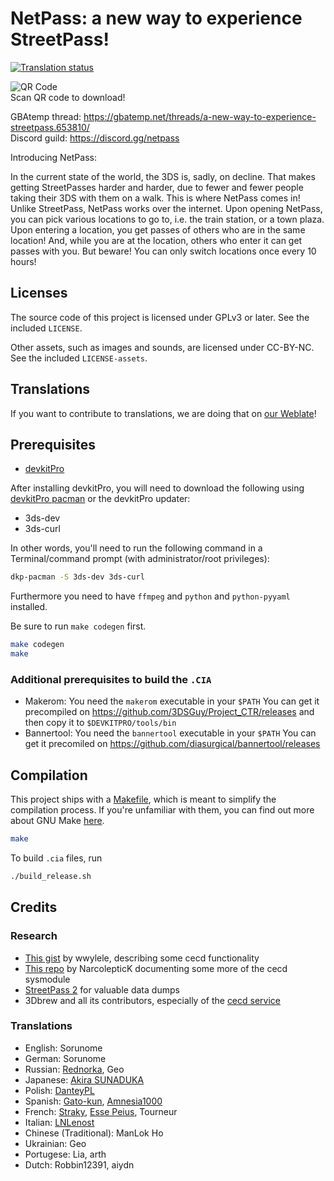 # NetPass: a new way to experience StreetPass!

[![Translation status](https://weblate.sorunome.de/widget/netpass/app/svg-badge.svg)](https://weblate.sorunome.de/engage/netpass/)

![QR Code](https://gitlab.com/Sorunome/3ds-streetpass/-/raw/release_builds/qr.png)  
Scan QR code to download!

GBAtemp thread: https://gbatemp.net/threads/a-new-way-to-experience-streetpass.653810/  
Discord guild: https://discord.gg/netpass

Introducing NetPass:

In the current state of the world, the 3DS is, sadly, on decline. That makes getting StreetPasses harder and harder, due to fewer and fewer people taking their 3DS with them on a walk. This is where NetPass comes in!  
Unlike StreetPass, NetPass works over the internet. Upon opening NetPass, you can pick various locations to go to, i.e. the train station, or a town plaza. Upon entering a location, you get passes of others who are in the same location! And, while you are at the location, others who enter it can get passes with you. But beware! You can only switch locations once every 10 hours!

## Licenses
The source code of this project is licensed under GPLv3 or later. See the included `LICENSE`.

Other assets, such as images and sounds, are licensed under CC-BY-NC. See the included `LICENSE-assets`.

## Translations
If you want to contribute to translations, we are doing that on [our Weblate](https://weblate.sorunome.de/projects/netpass)!

## Prerequisites

- [devkitPro](https://devkitpro.org/wiki/Getting_Started)

After installing devkitPro, you will need to download the following using [devkitPro pacman](https://devkitpro.org/wiki/devkitPro_pacman) or the devkitPro updater:

- 3ds-dev
- 3ds-curl

In other words, you'll need to run the following command in a Terminal/command prompt (with administrator/root privileges):

```bash
dkp-pacman -S 3ds-dev 3ds-curl
```

Furthermore you need to have `ffmpeg` and `python` and `python-pyyaml` installed.

Be sure to run `make codegen` first.
```bash
make codegen
make
```

### Additional prerequisites to build the `.CIA`
 - Makerom: You need the `makerom` executable in your `$PATH`
   You can get it precompiled on https://github.com/3DSGuy/Project_CTR/releases and then copy it to `$DEVKITPRO/tools/bin`
 - Bannertool: You need the `bannertool` executable in your `$PATH`
   You can get it precomiled on https://github.com/diasurgical/bannertool/releases

## Compilation

This project ships with a [Makefile](Makefile), which is meant to simplify the compilation process. If you're unfamiliar with them, you can find out more about GNU Make [here](https://www.gnu.org/software/make/).

```bash
make
```

To build `.cia` files, run

```bash
./build_release.sh
```

## Credits
### Research
 - [This gist](https://gist.github.com/wwylele/29a8caa6f5e5a7d88a00bedae90472ed) by wwylele, describing some cecd functionality
 - [This repo](https://github.com/NarcolepticK/CECDocs) by NarcolepticK documenting some more of the cecd sysmodule
 - [StreetPass 2](https://gbatemp.net/threads/streetpass-2-rise-from-the-ashes.526749/) for valuable data dumps
 - 3Dbrew and all its contributors, especially of the [cecd service](https://www.3dbrew.org/wiki/CECD_Services)

### Translations
 - English: Sorunome
 - German: Sorunome
 - Russian: [Rednorka](https://gbatemp.net/members/rednorka.575239/), Geo
 - Japanese: [Akira SUNADUKA](https://gitlab.com/Akira-SN)
 - Polish: [DanteyPL](https://gitlab.com/DanteyPL)
 - Spanish: [Gato-kun](https://gitlab.com/Gato-kun), [Amnesia1000](https://gitlab.com/Amnesia1000)
 - French: [Straky](https://straky.fr/en), [Esse Peius](https://gitlab.com/Essepeius), Tourneur
 - Italian: [LNLenost](https://github.com/LNLenost)
 - Chinese (Traditional): ManLok Ho
 - Ukrainian: Geo
 - Portugese: Lia, arth
 - Dutch: Robbin12391, aiydn